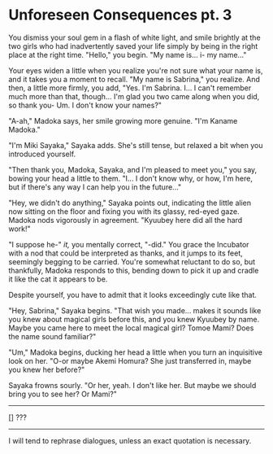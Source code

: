 # Unforeseen Consequences pt. 3

You dismiss your soul gem in a flash of white light, and smile brightly at the two girls who had inadvertently saved your life simply by being in the right place at the right time. "Hello," you begin. "My name is... i- my name..."

Your eyes widen a little when you realize you're not sure what your name is, and it takes you a moment to recall. "My name is Sabrina," you realize. And then, a little more firmly, you add, "Yes. I'm Sabrina. I... I can't remember much more than that, though... I'm glad you two came along when you did, so thank you- Um. I don't know your names?"

"A-ah," Madoka says, her smile growing more genuine. "I'm Kaname Madoka."

"I'm Miki Sayaka," Sayaka adds. She's still tense, but relaxed a bit when you introduced yourself.

"Then thank you, Madoka, Sayaka, and I'm pleased to meet you," you say, bowing your head a little to them. "I... I don't know why, or how, I'm here, but if there's any way I can help you in the future..."

"Hey, we didn't do anything," Sayaka points out, indicating the little alien now sitting on the floor and fixing you with its glassy, red-eyed gaze. Madoka nods vigorously in agreement. "Kyuubey here did all the hard work!"

"I suppose he-" _it,_ you mentally correct, "-did." You grace the Incubator with a nod that could be interpreted as thanks, and it jumps to its feet, seemingly begging to be carried. You're somewhat reluctant to do so, but thankfully, Madoka responds to this, bending down to pick it up and cradle it like the cat it appears to be.

Despite yourself, you have to admit that it looks exceedingly cute like that.

"Hey, Sabrina," Sayaka begins. "That wish you made... makes it sounds like you knew about magical girls before this, and you knew Kyuubey by name. Maybe you came here to meet the local magical girl? Tomoe Mami? Does the name sound familiar?"

"Um," Madoka begins, ducking her head a little when you turn an inquisitive look on her. "O-or maybe Akemi Homura? She just transferred in, maybe you knew her before?"

Sayaka frowns sourly. "Or her, yeah. I don't like her. But maybe we should bring you to see her? Or Mami?"

---

[] ???

---

I will tend to rephrase dialogues, unless an exact quotation is necessary.
